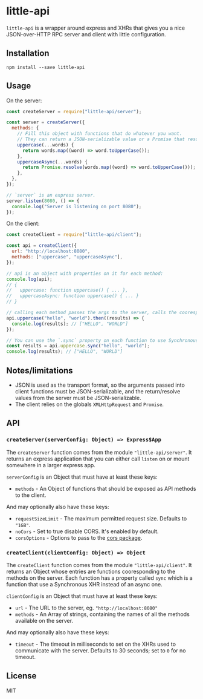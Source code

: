 # little-api

`little-api` is a wrapper around express and XHRs that gives you a nice JSON-over-HTTP RPC server and client with little configuration.

## Installation

```
npm install --save little-api
```

## Usage

On the server:

```js
const createServer = require("little-api/server");

const server = createServer({
  methods: {
    // Fill this object with functions that do whatever you want.
    // They can return a JSON-serializable value or a Promise that resolves to one.
    uppercase(...words) {
      return words.map((word) => word.toUpperCase());
    },
    uppercaseAsync(...words) {
      return Promise.resolve(words.map((word) => word.toUpperCase()));
    },
  },
});

// `server` is an express server.
server.listen(8080, () => {
  console.log("Server is listening on port 8080");
});
```

On the client:

```js
const createClient = require("little-api/client");

const api = createClient({
  url: "http://localhost:8080",
  methods: ["uppercase", "uppercaseAsync"],
});

// api is an object with properties on it for each method:
console.log(api);
// {
//   uppercase: function uppercase() { ... },
//   uppercaseAsync: function uppercase() { ... }
// }

// calling each method passes the args to the server, calls the cooresponding method serverside, and returns a Promise with the result:
api.uppercase("hello", "world").then((results) => {
  console.log(results); // ["HELLO", "WORLD"]
});

// You can use the `.sync` property on each function to use Synchronous XHRs:
const results = api.uppercase.sync("hello", "world");
console.log(results); // ["HELLO", "WORLD"]
```

## Notes/limitations

- JSON is used as the transport format, so the arguments passed into client functions must be JSON-serializable, and the return/resolve values from the server must be JSON-serializable.
- The client relies on the globals `XMLHttpRequest` and `Promise`.

## API

### `createServer(serverConfig: Object) => Express$App`

The `createServer` function comes from the module `"little-api/server"`. It returns an express application that you can either call `listen` on or mount somewhere in a larger express app.

`serverConfig` is an Object that must have at least these keys:

- `methods` - An Object of functions that should be exposed as API methods to the client.

And may optionally also have these keys:

- `requestSizeLimit` - The maximum permitted request size. Defaults to `"1GB"`.
- `noCors` - Set to true disable CORS. It's enabled by default.
- `corsOptions` - Options to pass to the [cors package](https://www.npmjs.com/package/cors).

### `createClient(clientConfig: Object) => Object`

The `createClient` function comes from the module `"little-api/client"`. It returns an Object whose entries are functions cooresponding to the methods on the server. Each function has a property called `sync` which is a function that use a Synchronous XHR instead of an async one.

`clientConfig` is an Object that must have at least these keys:

- `url` - The URL to the server, eg. `"http://localhost:8080"`
- `methods` - An Array of strings, containing the names of all the methods available on the server.

And may optionally also have these keys:

- `timeout` - The timeout in milliseconds to set on the XHRs used to communicate with the server. Defaults to 30 seconds; set to `0` for no timeout.

## License

MIT
